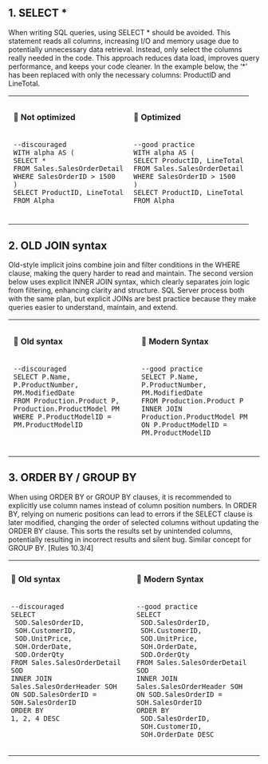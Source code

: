 ## 1. SELECT *
When writing SQL queries, using SELECT * should be avoided. This statement reads all columns, increasing I/O and memory usage due to potentially unnecessary data retrieval. Instead, only select the columns really needed in the code. This approach reduces data load, improves query performance, and keeps your code cleaner. In the example below, the ‘*’ has been replaced with only the necessary columns: ProductID and LineTotal. 

<table>
  <tr>
    <td style="vertical-align: top; padding: 10px;">
      <h4 style = "margin: 2 px;">🔹 Not optimized</h4>
      <pre><code>
--discouraged
WITH alpha AS (
SELECT *
FROM Sales.SalesOrderDetail
WHERE SalesOrderID > 1500
)
SELECT ProductID, LineTotal
FROM Alpha
      </code></pre>
    </td>
    <td style="vertical-align: top; padding: 10px;">
      <h4 style = "margin: 2 px;">🔹 Optimized</h4>
      <pre><code>
--good practice
WITH alpha AS (
SELECT ProductID, LineTotal
FROM Sales.SalesOrderDetail
WHERE SalesOrderID > 1500
)
SELECT ProductID, LineTotal
FROM Alpha
      </code></pre>
    </td>
  </tr>
</table>

   
## 2. OLD JOIN syntax
Old-style implicit joins combine join and filter conditions in the WHERE clause, making the query harder to read and maintain. The second version below uses explicit INNER JOIN syntax, which clearly separates join logic from filtering, enhancing clarity and structure. SQL Server process both with the same plan, but explicit JOINs are best practice because they make queries easier to understand, maintain, and extend.

<table>
  <tr>
    <td style="vertical-align: top; padding: 10px;">
      <h4>🔹 Old syntax</h4>
      <pre><code>
--discouraged
SELECT P.Name, P.ProductNumber, PM.ModifiedDate
FROM Production.Product P, Production.ProductModel PM
WHERE P.ProductModelID = PM.ProductModelID
      </code></pre>
    </td>
    <td style="vertical-align: top; padding: 10px;">
      <h4>🔹 Modern Syntax</h4>
      <pre><code>
--good practice
SELECT P.Name, P.ProductNumber, PM.ModifiedDate
FROM Production.Product P
INNER JOIN Production.ProductModel PM
ON P.ProductModelID = PM.ProductModelID
      </code></pre>
    </td>
  </tr>
</table>


## 3. ORDER BY / GROUP BY
When using ORDER BY or GROUP BY clauses, it is recommended to explicitly use column names instead of column position numbers. In ORDER BY, relying on numeric positions can lead to errors if the SELECT clause is later modified, changing the order of selected columns without updating the ORDER BY clause. This sorts the results set by unintended columns, potentially resulting in incorrect results and silent bug. Similar concept for GROUP BY. [Rules 10.3/4]

<table>
  <tr>
    <td style="vertical-align: top; padding: 5px;">
      <h4>🔹 Old syntax</h4>
      <pre><code>
--discouraged
SELECT
 SOD.SalesOrderID,
 SOH.CustomerID,
 SOD.UnitPrice,
 SOH.OrderDate,
 SOD.OrderQty
FROM Sales.SalesOrderDetail SOD
INNER JOIN Sales.SalesOrderHeader SOH 
ON SOD.SalesOrderID = SOH.SalesOrderID
ORDER BY 
1, 2, 4 DESC
      </code></pre>
    </td>
    <td style="vertical-align: top; padding: 5px;">
      <h4>🔹 Modern Syntax</h4>
      <pre><code>
--good practice
SELECT
 SOD.SalesOrderID,
 SOH.CustomerID,
 SOD.UnitPrice,
 SOH.OrderDate,
 SOD.OrderQty
FROM Sales.SalesOrderDetail SOD
INNER JOIN Sales.SalesOrderHeader SOH 
ON SOD.SalesOrderID = SOH.SalesOrderID
ORDER BY 
 SOD.SalesOrderID,
 SOH.CustomerID,
 SOH.OrderDate DESC
      </code></pre>
    </td>
  </tr>
</table>
